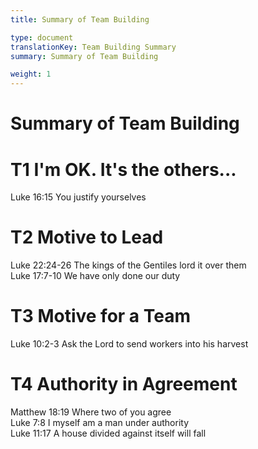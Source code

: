 ```yaml
---
title: Summary of Team Building

type: document
translationKey: Team Building Summary
summary: Summary of Team Building

weight: 1
---
```

# Summary of Team Building

# T1 I'm OK. It's the others...

Luke 16:15 You justify yourselves
# T2 Motive to Lead

Luke 22:24-26 The kings of the Gentiles lord it over them<br>Luke 17:7-10 We have only done our duty
# T3 Motive for a Team

Luke 10:2-3 Ask the Lord to send workers into his harvest
# T4 Authority in Agreement

Matthew 18:19 Where two of you agree<br>Luke 7:8 I myself am a man under authority<br>Luke 11:17 A house divided against itself will fall